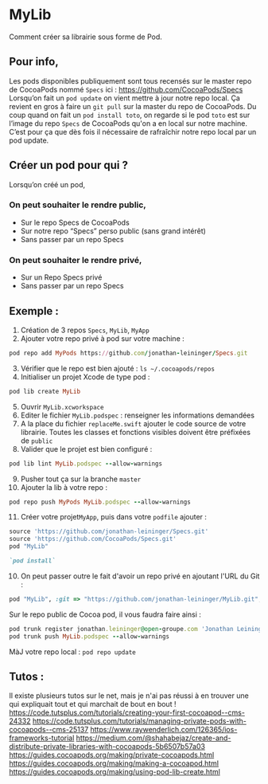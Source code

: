# MyLib

Comment créer sa librairie sous forme de Pod.


## Pour info, 
Les pods disponibles publiquement sont tous recensés sur le master repo de CocoaPods nommé `Specs` ici : https://github.com/CocoaPods/Specs 
Lorsqu’on fait un `pod update` on vient mettre à jour notre repo local. Ça revient en gros à faire un `git pull` sur la master du repo de CocoaPods. 
Du coup quand on fait un `pod install toto`, on regarde si le pod `toto` est sur l’image du repo `Specs` de CocoaPods qu'on a en local sur notre machine. C’est pour ça que dès fois il nécessaire de rafraîchir notre repo local par un pod update.


## Créer un pod pour qui ?
Lorsqu’on créé un pod, 

### On peut souhaiter le rendre public, 
* Sur le repo Specs de CocoaPods 
* Sur notre repo “Specs” perso public (sans grand intérêt)
* Sans passer par un repo Specs

### On peut souhaiter le rendre privé,
* Sur un Repo Specs privé
* Sans passer par un repo Specs


## Exemple :
1) Création de 3 repos `Specs`, `MyLib`, `MyApp`
2) Ajouter votre repo privé à pod sur votre machine : 
```ruby
pod repo add MyPods https://github.com/jonathan-leininger/Specs.git
``````
3) Vérifier que le repo est bien ajouté : `ls ~/.cocoapods/repos`
4) Initialiser un projet Xcode de type pod : 
```ruby
pod lib create MyLib
``````
5) Ouvrir `MyLib.xcworkspace`
6) Editer le fichier `MyLib.podspec` : renseigner les informations demandées
7) A la place du fichier `replaceMe.swift` ajouter le code source de votre librairie. Toutes les classes et fonctions visibles doivent être préfixées de `public`
8) Valider que le projet est bien configuré : 
```ruby
pod lib lint MyLib.podspec --allow-warnings
``````
9) Pusher tout ça sur la branche `master`
10) Ajouter la lib à votre repo : 
```ruby
pod repo push MyPods MyLib.podspec --allow-warnings
``````
11) Créer votre projet`MyApp`, puis dans votre `podfile` ajouter :
```ruby
source 'https://github.com/jonathan-leininger/Specs.git'
source 'https://github.com/CocoaPods/Specs.git'
pod "MyLib"
``````
```ruby
`pod install`
``````
10) On peut passer outre le fait d'avoir un repo privé en ajoutant l'URL du Git : 
```ruby
pod "MyLib", :git => "https://github.com/jonathan-leininger/MyLib.git", :tag => '0.9.3'
``````
Sur le repo public de Cocoa pod, il vous faudra faire ainsi :
```ruby
pod trunk register jonathan.leininger@open-groupe.com 'Jonathan Leininger'
pod trunk push MyLib.podspec --allow-warnings
``````
MàJ votre repo local : `pod repo update`


## Tutos :
Il existe plusieurs tutos sur le net, mais je n'ai pas réussi à en trouver une qui expliquait tout et qui marchait de bout en bout !
https://code.tutsplus.com/tutorials/creating-your-first-cocoapod--cms-24332
https://code.tutsplus.com/tutorials/managing-private-pods-with-cocoapods--cms-25137
https://www.raywenderlich.com/126365/ios-frameworks-tutorial
https://medium.com/@shahabejaz/create-and-distribute-private-libraries-with-cocoapods-5b6507b57a03
https://guides.cocoapods.org/making/private-cocoapods.html
https://guides.cocoapods.org/making/making-a-cocoapod.html
https://guides.cocoapods.org/making/using-pod-lib-create.html
